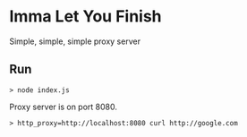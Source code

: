 # Imma Let You Finish

Simple, simple, simple proxy server

## Run

```
> node index.js
```

Proxy server is on port 8080.

```
> http_proxy=http://localhost:8080 curl http://google.com
```
